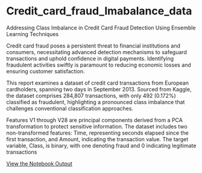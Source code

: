 # Credit_card_fraud_Imabalance_data
Addressing Class Imbalance in Credit Card Fraud Detection Using Ensemble Learning Techniques

Credit card fraud poses a persistent threat to financial institutions and consumers, necessitating advanced detection mechanisms to safeguard transactions and uphold confidence in digital payments. Identifying fraudulent activities swiftly is paramount to reducing economic losses and ensuring customer satisfaction.

This report examines a dataset of credit card transactions from European cardholders, spanning two days in September 2013. Sourced from Kaggle, the dataset comprises 284,807 transactions, with only 492 (0.172%) classified as fraudulent, highlighting a pronounced class imbalance that challenges conventional classification approaches.

Features V1 through V28 are principal components derived from a PCA transformation to protect sensitive information. The dataset includes two non-transformed features: Time, representing seconds elapsed since the first transaction, and Amount, indicating the transaction value. The target variable, Class, is binary, with one denoting fraud and 0 indicating legitimate transactions

[View the Notebook Output](Credit_Card.html)


